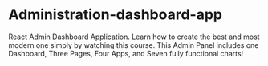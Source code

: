 # Administration-dashboard-app
React Admin Dashboard Application. Learn how to create the best and most modern one simply by watching this course. This Admin Panel includes one Dashboard, Three Pages, Four Apps, and Seven fully functional charts!
